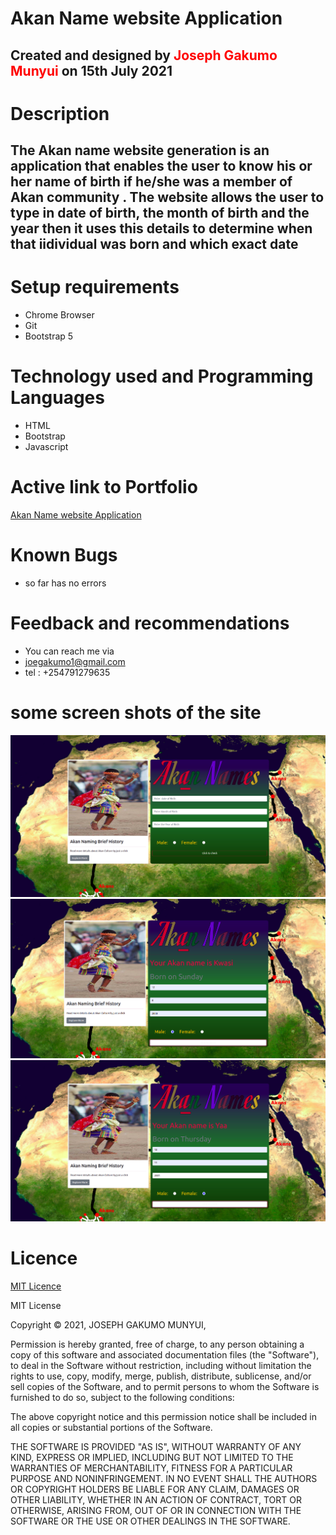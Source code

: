 # Akan Name website Application
## Created and designed by <span style="color:red">Joseph Gakumo Munyui</span> on 15th July 2021
# Description
## The Akan name website generation is an application that enables the user to know his or her name of birth if he/she was a member of Akan community . The website allows the user to type in date of birth, the month of birth and the year then it uses this details to determine when that iidividual was born and which exact date

# Setup requirements
* Chrome Browser
* Git
* Bootstrap 5
# Technology used and Programming Languages
 * HTML
 * Bootstrap
 * Javascript

 # Active link to Portfolio
 <a href="https://joegakumo21.github.io/AkanNameProject-IP/">Akan Name website Application</a>

 # Known Bugs
  * so far  has no errors
 # Feedback and recommendations
 * You can reach me via
 * joegakumo1@gmail.com
 * tel : +254791279635

 # some screen shots of the site 

<img src="assets/website.png">
<img src="assets/malename.png">
<img src="assets/femaleName.png">

# Licence
<a href="https://choosealicense.com/licenses/mit/">MIT Licence</a>

MIT License

Copyright &copy; 2021, JOSEPH GAKUMO MUNYUI,

Permission is hereby granted, free of charge, to any person obtaining a copy
of this software and associated documentation files (the "Software"), to deal
in the Software without restriction, including without limitation the rights
to use, copy, modify, merge, publish, distribute, sublicense, and/or sell
copies of the Software, and to permit persons to whom the Software is
furnished to do so, subject to the following conditions:

The above copyright notice and this permission notice shall be included in all
copies or substantial portions of the Software.

THE SOFTWARE IS PROVIDED "AS IS", WITHOUT WARRANTY OF ANY KIND, EXPRESS OR
IMPLIED, INCLUDING BUT NOT LIMITED TO THE WARRANTIES OF MERCHANTABILITY,
FITNESS FOR A PARTICULAR PURPOSE AND NONINFRINGEMENT. IN NO EVENT SHALL THE
AUTHORS OR COPYRIGHT HOLDERS BE LIABLE FOR ANY CLAIM, DAMAGES OR OTHER
LIABILITY, WHETHER IN AN ACTION OF CONTRACT, TORT OR OTHERWISE, ARISING FROM,
OUT OF OR IN CONNECTION WITH THE SOFTWARE OR THE USE OR OTHER DEALINGS IN THE
SOFTWARE.